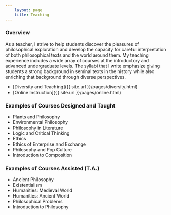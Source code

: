 ```yaml
---
    layout: page
    title: Teaching
---
```


### Overview

As a teacher, I strive to help students discover the pleasures of philosophical exploration and develop the capacity for careful interpretation of both philosophical texts and the world around them. My teaching experience includes a wide array of courses at the introductory and advanced undergraduate levels. The syllabi that I write emphasize giving students a strong background in seminal texts in the history while also enriching that background through diverse perspectives.

- [Diversity and Teaching]({{ site.url }}/pages/diversity.html)
- [Online Instruction]({{ site.url }}/pages/online.html)

### Examples of Courses Designed and Taught
- Plants and Philosophy
- Environmental Philosophy
- Philosophy in Literature
- Logic and Critical Thinking
- Ethics
- Ethics of Enterprise and Exchange
- Philosophy and Pop Culture
- Introduction to Composition

### Examples of Courses Assisted (T.A.)
- Ancient Philosophy
- Existentialism
- Humanities: Medieval World
- Humanities: Ancient World
- Philosophical Problems
- Introduction to Philosophy

